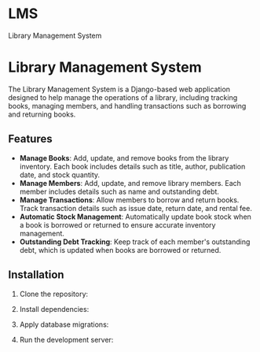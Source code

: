 # LMS
Library Management System
# Library Management System

The Library Management System is a Django-based web application designed to help manage the operations of a library, including tracking books, managing members, and handling transactions such as borrowing and returning books.

## Features

- **Manage Books**: Add, update, and remove books from the library inventory. Each book includes details such as title, author, publication date, and stock quantity.
- **Manage Members**: Add, update, and remove library members. Each member includes details such as name and outstanding debt.
- **Manage Transactions**: Allow members to borrow and return books. Track transaction details such as issue date, return date, and rental fee.
- **Automatic Stock Management**: Automatically update book stock when a book is borrowed or returned to ensure accurate inventory management.
- **Outstanding Debt Tracking**: Keep track of each member's outstanding debt, which is updated when books are borrowed or returned.

## Installation

1. Clone the repository:
   
3. Install dependencies:
   
5. Apply database migrations:

6. Run the development server:

